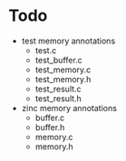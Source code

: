 # Todo
* test memory annotations
  * test.c
  * test_buffer.c
  * test_memory.c
  * test_memory.h
  * test_result.c
  * test_result.h
* zinc memory annotations
  * buffer.c
  * buffer.h
  * memory.c
  * memory.h